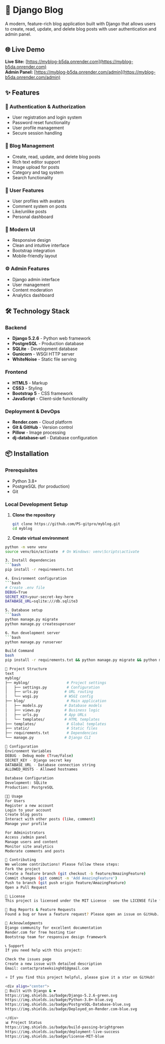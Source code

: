 # 🎯 Django Blog

A modern, feature-rich blog application built with Django that allows users to create, read, update, and delete blog posts with user authentication and admin panel.

## 🌐 Live Demo
**Live Site:** [https://myblog-b5da.onrender.com](https://myblog-b5da.onrender.com)  
**Admin Panel:** [https://myblog-b5da.onrender.com/admin](https://myblog-b5da.onrender.com/admin)

## ✨ Features

### 🔐 Authentication & Authorization
- User registration and login system
- Password reset functionality
- User profile management
- Secure session handling

### 📝 Blog Management
- Create, read, update, and delete blog posts
- Rich text editor support
- Image upload for posts
- Category and tag system
- Search functionality

### 👥 User Features
- User profiles with avatars
- Comment system on posts
- Like/unlike posts
- Personal dashboard

### 🎨 Modern UI
- Responsive design
- Clean and intuitive interface
- Bootstrap integration
- Mobile-friendly layout

### ⚙️ Admin Features
- Django admin interface
- User management
- Content moderation
- Analytics dashboard

## 🛠️ Technology Stack

### Backend
- **Django 5.2.6** - Python web framework
- **PostgreSQL** - Production database
- **SQLite** - Development database
- **Gunicorn** - WSGI HTTP server
- **WhiteNoise** - Static file serving

### Frontend
- **HTML5** - Markup
- **CSS3** - Styling
- **Bootstrap 5** - CSS framework
- **JavaScript** - Client-side functionality

### Deployment & DevOps
- **Render.com** - Cloud platform
- **Git & GitHub** - Version control
- **Pillow** - Image processing
- **dj-database-url** - Database configuration

## 📦 Installation

### Prerequisites
- Python 3.8+
- PostgreSQL (for production)
- Git

### Local Development Setup

1. **Clone the repository**
   ```bash
   git clone https://github.com/PS-gitpro/myblog.git
   cd myblog

2. **Create virtual environment**
```bash
python -m venv venv
source venv/bin/activate  # On Windows: venv\Scripts\activate

3. Install dependencies
```bash
pip install -r requirements.txt

4. Environment configuration
```bash
# Create .env file
DEBUG=True
SECRET_KEY=your-secret-key-here
DATABASE_URL=sqlite:///db.sqlite3

5. Database setup
```bash
python manage.py migrate
python manage.py createsuperuser

6. Run development server
```bash
python manage.py runserver

Build Command
bash
pip install -r requirements.txt && python manage.py migrate && python manage.py collectstatic --noinput

📁 Project Structure
text
myblog/
├── myblog/                 # Project settings
│   ├── settings.py         # Configuration
│   ├── urls.py            # URL routing
│   └── wsgi.py            # WSGI config
├── blog/                   # Main application
│   ├── models.py          # Database models
│   ├── views.py           # Business logic
│   ├── urls.py            # App URLs
│   └── templates/         # HTML templates
├── templates/              # Global templates
├── static/                 # Static files
├── requirements.txt        # Dependencies
└── manage.py              # Django CLI

🔧 Configuration
Environment Variables
DEBUG - Debug mode (True/False)
SECRET_KEY - Django secret key
DATABASE_URL - Database connection string
ALLOWED_HOSTS - Allowed hostnames

Database Configuration
Development: SQLite
Production: PostgreSQL

👨‍💻 Usage
For Users
Register a new account
Login to your account
Create blog posts
Interact with other posts (like, comment)
Manage your profile

For Administrators
Access /admin panel
Manage users and content
Monitor site analytics
Moderate comments and posts

🤝 Contributing
We welcome contributions! Please follow these steps:
Fork the project
Create a feature branch (git checkout -b feature/AmazingFeature)
Commit changes (git commit -m 'Add AmazingFeature')
Push to branch (git push origin feature/AmazingFeature)
Open a Pull Request

📝 License
This project is licensed under the MIT License - see the LICENSE file for details.

🐛 Bug Reports & Feature Requests
Found a bug or have a feature request? Please open an issue on GitHub.

🙏 Acknowledgments
Django community for excellent documentation
Render.com for free hosting tier
Bootstrap team for responsive design framework

📞 Support
If you need help with this project:

Check the issues page
Create a new issue with detailed description
Email: contactprateeksingh01@gmail.com

⭐ If you find this project helpful, please give it a star on GitHub!

<div align="center">
🚀 Built with Django & ❤️
https://img.shields.io/badge/Django-5.2.6-green.svg
https://img.shields.io/badge/Python-3.8+-blue.svg
https://img.shields.io/badge/PostgreSQL-Database-blue.svg
https://img.shields.io/badge/Deployed_on-Render.com-blue.svg

</div>
📊 Project Status
https://img.shields.io/badge/build-passing-brightgreen
https://img.shields.io/badge/deployment-live-success
https://img.shields.io/badge/license-MIT-blue
